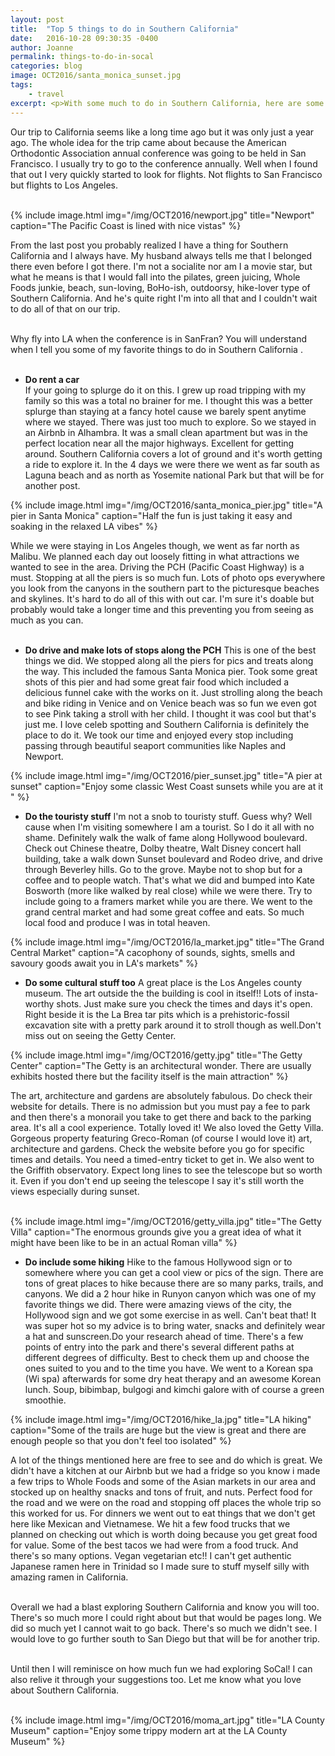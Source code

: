 ```yaml
---
layout: post
title:  "Top 5 things to do in Southern California"
date:   2016-10-28 09:30:35 -0400
author: Joanne
permalink: things-to-do-in-socal
categories: blog
image: OCT2016/santa_monica_sunset.jpg
tags:
    - travel
excerpt: <p>With some much to do in Southern California, here are some of our favourites</p>
---
```

Our trip to California seems like a long time ago but it was only just a year ago.  The whole idea for the trip came about because the American Orthodontic Association annual conference was going to be held in San Francisco.  I usually try to go to the conference annually. Well when I found that out I very quickly started to look for flights.  Not flights to San Francisco but flights to Los Angeles.
<br><br>

{% include image.html
            img="/img/OCT2016/newport.jpg"
            title="Newport"
            caption="The Pacific Coast is lined with nice vistas" %}

From the last post you probably realized I have a thing for Southern California and I always have. My husband always tells me that I belonged there even before I got there.  I'm not a socialite nor am I a movie star, but what he means is that I would fall into the pilates, green juicing, Whole Foods junkie, beach, sun-loving, BoHo-ish, outdoorsy, hike-lover type of Southern California.  And he's quite right I'm into all that and I couldn't wait to do all of that on our trip.
<br><br>

Why fly into LA when the conference is in SanFran? You will understand when I tell you some
of my favorite things to do in Southern California .
<br><br>

* **Do rent a car**  
If your going to splurge do it on this.  I grew up road tripping with my family so this was a total no brainer for me.  I thought this was a better splurge than staying at a fancy hotel cause we barely spent anytime where we stayed. There was just too much to explore.  So we stayed in an Airbnb in Alhambra.  It was a small clean apartment but was in the perfect location near all the major highways.  Excellent for getting around.  Southern California covers a lot of ground and it's worth getting a ride to explore it.  In the 4 days we were there we went as far south as Laguna beach and as north as Yosemite national
Park but that will be for another post.

{% include image.html
            img="/img/OCT2016/santa_monica_pier.jpg"
            title="A pier in Santa Monica"
            caption="Half the fun is just taking it easy and soaking in the relaxed LA vibes" %}

While we were staying in Los Angeles though, we went as far north as Malibu.  We planned each day out loosely fitting in what attractions we wanted to see in the area.  Driving the PCH (Pacific Coast Highway) is a must.  Stopping at all the piers is so much fun. Lots of photo ops everywhere you look from the canyons in the southern part to the picturesque beaches and skylines.  It's hard to do all of this with out car.  I'm sure it's doable but probably would take a longer time and this preventing you from seeing as much as you can.
<br><br>

* **Do drive and make lots of stops along the PCH**
This is one of the best things we did.  We stopped along all the piers for pics and treats along the way. This included the famous Santa Monica pier. Took some great shots of this pier and had some great fair food which included a delicious funnel cake with the works on it.  Just strolling along the beach and bike riding in Venice and on Venice beach was so fun we even got to see Pink taking a stroll with her child. I thought it was cool but that's just me. I love celeb spotting and Southern California is definitely the place to do it. We took our time and enjoyed every stop including passing through beautiful seaport communities like Naples and Newport.

{% include image.html
            img="/img/OCT2016/pier_sunset.jpg"
            title="A pier at sunset"
            caption="Enjoy some classic West Coast sunsets while you are at it " %}

* **Do the touristy stuff**
I'm not a snob to touristy stuff. Guess why? Well cause when I'm visiting somewhere I am a tourist.
So I do it all with no shame.  Definitely walk the walk of fame along Hollywood boulevard. Check out Chinese theatre, Dolby theatre, Walt Disney concert hall building, take a walk down Sunset boulevard and Rodeo drive, and drive through Beverley hills. Go to the grove.  Maybe not to shop but for a coffee and to people watch.  That's what we did and bumped into Kate Bosworth (more like walked by real close) while we were there. Try to include going to a framers market while you are  there. We went to the grand central market and had some great coffee and eats.  So much local food and produce I was in total heaven.

{% include image.html
            img="/img/OCT2016/la_market.jpg"
            title="The Grand Central Market"
            caption="A cacophony of sounds, sights, smells and savoury goods await you in LA's markets" %}

* **Do some cultural stuff too**
A great place is the Los Angeles county museum. The art outside the the building is cool in itself!! Lots of insta-worthy shots. Just make sure you check the times and days it's open.  Right beside it is the La Brea tar pits which is a prehistoric-fossil excavation site with a pretty park around it to stroll though as well.Don't miss out on seeing the Getty Center.  

{% include image.html
            img="/img/OCT2016/getty.jpg"
            title="The Getty Center"
            caption="The Getty is an architectural wonder. There are usually exhibits hosted there but the facility itself is the main attraction" %}


The art, architecture and gardens are absolutely fabulous.  Do check their website for details.  There is no admission but you must pay a fee to park and then there's a monorail you take to get there and back to the parking area.  It's all a cool experience.  Totally loved it! We also loved the Getty Villa. Gorgeous property featuring Greco-Roman (of course I would love it) art, architecture and gardens. Check the website before you go for specific times and details. You need a timed-entry ticket to get in.  We also went to the Griffith observatory. Expect long lines to see the telescope but so worth it.   Even if you don't end up seeing the telescope I say it's still worth the views especially during sunset.
<br><br>

{% include image.html
            img="/img/OCT2016/getty_villa.jpg"
            title="The Getty Villa"
            caption="The enormous grounds give you a great idea of what it might have been like to be in an actual Roman villa" %}  

* **Do include some hiking**
Hike to the famous Hollywood sign or to somewhere where you can get a cool view or pics of the sign.  There are tons of great places to hike because there are so many parks, trails, and canyons.
We did a 2 hour hike in Runyon canyon which was one of my favorite things we did.  There were amazing views of the city, the Hollywood sign and we got some exercise in as well. Can't beat that!  It was super hot so my advice is to bring water, snacks and definitely wear a hat and sunscreen.Do your research ahead of time.  There's a few points of entry into the park and there's several different paths at different degrees of difficulty. Best to check them up and choose the ones suited to you and to the time you have. We went to a Korean spa (Wi spa) afterwards for some dry heat therapy and an awesome Korean lunch. Soup, bibimbap, bulgogi and kimchi galore with of course a green smoothie.  

{% include image.html
            img="/img/OCT2016/hike_la.jpg"
            title="LA hiking"
            caption="Some of the trails are huge but the view is great and there are enough people so that you don't feel too isolated" %}

A lot of the things mentioned here are free to see and do which is great.  We didn't have a kitchen at our Airbnb but we had a fridge so you know i made a few trips to Whole Foods and some of the Asian markets in our area and stocked up on healthy snacks and tons of fruit, and nuts.  Perfect food for the road and we were on the road and stopping off places the whole trip so this worked for us.  For dinners we went out to eat things that we don't get here like Mexican and Vietnamese.  We hit a few food trucks that we planned on checking out which is worth doing because you get great food for value.  Some of the best tacos we had were from a food truck. And there's so many options.  Vegan vegetarian etc!! I can't get authentic Japanese ramen here in Trinidad so I made sure to stuff myself silly with amazing ramen in California.  
<br>

Overall we had a blast exploring Southern California and know you will too.  There's so much more I could right about but that would be pages long.  We did so much yet I cannot wait to go back. There's so much we didn't see. I would love to go further south to San Diego but that will be for another trip.  
<br>

Until then I will reminisce on how much fun we had exploring SoCal! I can also relive it through your suggestions too. Let me know what you love about Southern California.
<br><br>

{% include image.html
            img="/img/OCT2016/moma_art.jpg"
            title="LA County Museum"
            caption="Enjoy some trippy modern art at the LA County Museum" %}
